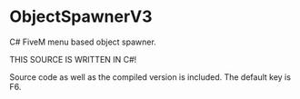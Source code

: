 # ObjectSpawnerV3
C# FiveM menu based object spawner.

THIS SOURCE IS WRITTEN IN C#!

Source code as well as the compiled version is included.
The default key is F6.
